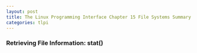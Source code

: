 ```yaml
---
layout: post
title: The Linux Programming Interface Chapter 15 File Systems Summary
categories: tlpi
---
```


### Retrieving File Information: stat()

